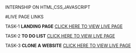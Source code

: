 INTERNSHIP ON HTML,CSS,JAVASCRIPT

#LIVE PAGE LINKS



TASK-1 **LANDING PAGE**
[CLICK HERE TO VIEW LIVE PAGE](https://krishnavamsi599.github.io/WEB_DEVELOPMENT_INTERNSHIP_PROJECTS-OCTANET-/TASK-1/)




TASK-2 **TO DO LIST**
[CLICK HERE TO VIEW LIVE PAGE](https://krishnavamsi599.github.io/WEB_DEVELOPMENT_INTERNSHIP_PROJECTS-OCTANET-/TASK-2/)



TASK-3 **CLONE A WEBSITE**
[CLICK HERE TO VIEW LIVE PAGE](https://krishnavamsi599.github.io/WEB_DEVELOPMENT_INTERNSHIP_PROJECTS-OCTANET-/TASK-3/)

